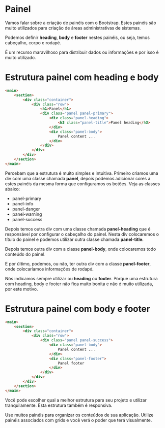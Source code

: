 # Painel

Vamos falar sobre a criação de painéis com o Bootstrap. Estes painéis são muito utilizados para criação de áreas administrativas de sistemas.

Podemos definir **heading**, **body** e **footer** nestes painéis, ou seja, temos cabeçalho, corpo e rodapé.

É um recurso maravilhoso para distribuir dados ou informações e por isso é muito utilizado.

# Estrutura painel com heading e body

```html
<main>
    <section>
        <div class="container">
            <div class="row">
                <h1>Panel</h1>
                <div class="panel panel-primary">
                    <div class="panel-heading">
                        <h3 class="panel-title">Panel heading</h3>
                    </div>
                    <div class="panel-body">
                        Panel content ...
                    </div>
                </div>
            </div>
        </div>
    </section>
</main>
```

Percebam que a estrutura é muito simples e intuitiva. Primeiro criamos uma div com uma classe chamada **panel**, depois podemos adicionar cores a estes painéis da mesma forma que configuramos os botões. Veja as classes abaixo:

* panel-primary
* panel-info
* panel-danger
* panel-warning
* panel-success

Depois temos outra div com uma classe chamada **panel-heading** que é responsável por configurar o cabeçalho do painel. Nesta div colocaremos o título do painel e podemos utilizar outra classe chamada **panel-title**.

Depois temos outra div com a classe **panel-body**, onde colocaremos todo conteúdo do painel.

E por último, podemos, ou não, ter outra div com a classe **panel-footer**, onde colocaríamos informações de rodapé.

Nós indicamos sempre utilizar ou **heading** ou **footer**. Porque uma estrutura com heading, body e footer não fica muito bonita e não é muito utilizada, por este motivo.

# Estrutura painel com body e footer

```html
<main>
    <section>
        <div class="container">
            <div class="row">
                <div class="panel panel-success">
                    <div class="panel-body">
                        Panel content ...
                    </div>
                    <div class="panel-footer">
                        Panel footer
                    </div>
                </div>
            </div>
        </div>
    </section>
</main>
```

Você pode escolher qual a melhor estrutura para seu projeto e utilizar tranquilamente. Esta estrutura também é responsiva.

Use muitos painéis para organizar os conteúdos de sua aplicação. Utilize painéis associados com grids e você verá o poder que terá visualmente.
